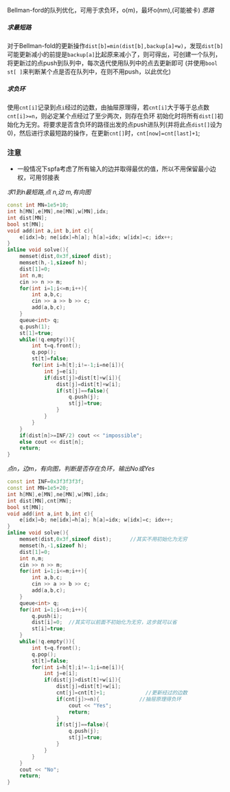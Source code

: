 Bellman-ford的队列优化，可用于求负环，o(m)，最坏o(nm),(可能被卡)
*思路*
#####   求最短路
对于Bellman-fold的更新操作`dist[b]=min(dist[b],backup[a]+w)`，发现`dist[b]`可能更新减小的前提是`backup[a]`比起原来减小了，则可得出，可创建一个队列，将更新过的点push到队列中，每次迭代使用队列中的点去更新即可
(并使用`bool st[ ]`来判断某个点是否在队列中，在则不用push，以此优化)
##### 求负环
使用`cnt[i]`记录到点`i`经过的边数，由抽屉原理得，若`cnt[i]`大于等于总点数`cnt[i]>=n`，则必定某个点经过了至少两次，则存在负环
初始化时将所有`dist[]`初始化为无穷。将要求是否含负环的路径出发的点push进队列(并将此点`dist[]`设为0)，然后进行求最短路的操作，在更新`cnt[]`时，`cnt[now]=cnt[last]+1`;
### 注意
- 一般情况下spfa考虑了所有输入的边并取得最优的值，所以不用保留最小边权，可用邻接表

*求1到n最短路,点 n,边 m,有向图*
```cpp
const int MN=1e5+10;
int h[MN],e[MN],ne[MN],w[MN],idx;
int dist[MN];
bool st[MN];
void add(int a,int b,int c){
	e[idx]=b; ne[idx]=h[a]; h[a]=idx; w[idx]=c; idx++;
}
inline void solve(){
	memset(dist,0x3f,sizeof dist);
	memset(h,-1,sizeof h);
	dist[1]=0;
	int n,m;
	cin >> n >> m;
	for(int i=1;i<=m;i++){
		int a,b,c;
		cin >> a >> b >> c;
		add(a,b,c);
	}
	queue<int> q;
	q.push(1);
	st[1]=true;
	while(!q.empty()){
		int t=q.front();
		q.pop();
		st[t]=false;
		for(int i=h[t];i!=-1;i=ne[i]){
			int j=e[i];
			if(dist[j]>dist[t]+w[i]){
				dist[j]=dist[t]+w[i];
				if(st[j]==false){
					q.push(j);
					st[j]=true;
				}
			}
		}
	}
	if(dist[n]>=INF/2) cout << "impossible";
	else cout << dist[n];
	return;
}
```
*点n，边m，有向图，判断是否存在负环，输出No或Yes*
```cpp
const int INF=0x3f3f3f3f;
const int MN=1e5+20;
int h[MN],e[MN],ne[MN],w[MN],idx;
int dist[MN],cnt[MN];
bool st[MN];
void add(int a,int b,int c){
	e[idx]=b; ne[idx]=h[a]; h[a]=idx; w[idx]=c; idx++;
}
inline void solve(){
	memset(dist,0x3f,sizeof dist);      //其实不用初始化为无穷
	memset(h,-1,sizeof h);
	dist[1]=0;
	int n,m;
	cin >> n >> m;
	for(int i=1;i<=m;i++){
		int a,b,c;
		cin >> a >> b >> c;
		add(a,b,c);
	}
	queue<int> q;
	for(int i=1;i<=n;i++){
		q.push(i);
		dist[i]=0;  //其实可以前面不初始化为无穷，这步就可以省
		st[i]=true;    
	}
	while(!q.empty()){
		int t=q.front();
		q.pop();
		st[t]=false;
		for(int i=h[t];i!=-1;i=ne[i]){
			int j=e[i];
			if(dist[j]>dist[t]+w[i]){
				dist[j]=dist[t]+w[i];
				cnt[j]=cnt[t]+1;             //更新经过的边数
				if(cnt[j]>=n){             //抽屉原理得负环
					cout << "Yes";
					return;
				}
				if(st[j]==false){
					q.push(j);
					st[j]=true;
				}
			}
		}
	}
    cout << "No";
	return;
}
```